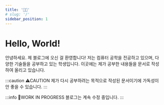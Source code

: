 ```yaml
---
title: '👋🏻'
# slug: '/'
sidebar_position: 1
---
```


# Hello, World!

안녕하세요. 제 블로그에 오신 걸 환영합니다! 저는 컴퓨터 공학을 전공하고 있으며, 다양한 기술들을 공부하고 있는 학생입니다. 이곳에는 제가 공부한 내용들을 문서로 작성하여 올리고 있습니다.

:::caution ⚠️CAUTION
제가 다시 공부하려는 목적으로 작성된 문서이기에 가독성이 안 좋을 수 있습니다.
:::

:::info 📝WORK IN PROGRESS
블로그는 계속 수정 중입니다.
:::
